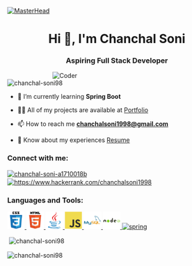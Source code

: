 [![MasterHead](https://camo.githubusercontent.com/48ec00ed4c84e771db4a1db90b56352923a8d644452a32b434d68e97006c9337/68747470733a2f2f63686b736b696c6c732e636f6d2f77702d636f6e74656e742f75706c6f6164732f323032302f30342f504e432d416e696d617465642d42616e6e6572732e676966)](http://chanchal-soni98.io)

<h1 align="center">Hi 👋, I'm Chanchal Soni</h1>
<h3 align="center">Aspiring Full Stack Developer</h3>
<img align="right" width="400px" alt="Coder" src="https://cdn.dribbble.com/users/4055494/screenshots/15215756/media/d2b66c4ca0192aa26d103448b3d1518b.gif">

<p align="left"> <img src="https://komarev.com/ghpvc/?username=chanchal-soni98&label=Profile%20views&color=0e75b6&style=flat" alt="chanchal-soni98" /> </p>


- 🌱 I’m currently learning **Spring Boot**

- 👨‍💻 All of my projects are available at [Portfolio](https://chanchal-soni98.github.io/)

- 📫 How to reach me **chanchalsoni1998@gmail.com**

- 📄 Know about my experiences [Resume](https://drive.google.com/drive/folders/1p8XEs2N9zQEcXPGEQlkRQVSMteSUO8aZ)

<h3 align="left">Connect with me:</h3>
<p align="left">
<a href="https://linkedin.com/in/chanchal-soni-a1710018b" target="blank"><img align="center" src="https://raw.githubusercontent.com/rahuldkjain/github-profile-readme-generator/master/src/images/icons/Social/linked-in-alt.svg" alt="chanchal-soni-a1710018b" height="30" width="40" /></a>
<a href="https://www.hackerrank.com/https://www.hackerrank.com/chanchalsoni1998" target="blank"><img align="center" src="https://raw.githubusercontent.com/rahuldkjain/github-profile-readme-generator/master/src/images/icons/Social/hackerrank.svg" alt="https://www.hackerrank.com/chanchalsoni1998" height="30" width="40" /></a>
</p>

<h3 align="left">Languages and Tools:</h3>
<p align="left"> <a href="https://www.w3schools.com/css/" target="_blank" rel="noreferrer"> <img src="https://raw.githubusercontent.com/devicons/devicon/master/icons/css3/css3-original-wordmark.svg" alt="css3" width="40" height="40"/> </a> <a href="https://www.w3.org/html/" target="_blank" rel="noreferrer"> <img src="https://raw.githubusercontent.com/devicons/devicon/master/icons/html5/html5-original-wordmark.svg" alt="html5" width="40" height="40"/> </a> <a href="https://www.java.com" target="_blank" rel="noreferrer"> <img src="https://raw.githubusercontent.com/devicons/devicon/master/icons/java/java-original.svg" alt="java" width="40" height="40"/> </a> <a href="https://developer.mozilla.org/en-US/docs/Web/JavaScript" target="_blank" rel="noreferrer"> <img src="https://raw.githubusercontent.com/devicons/devicon/master/icons/javascript/javascript-original.svg" alt="javascript" width="40" height="40"/> </a> <a href="https://www.mysql.com/" target="_blank" rel="noreferrer"> <img src="https://raw.githubusercontent.com/devicons/devicon/master/icons/mysql/mysql-original-wordmark.svg" alt="mysql" width="40" height="40"/> </a> <a href="https://nodejs.org" target="_blank" rel="noreferrer"> <img src="https://raw.githubusercontent.com/devicons/devicon/master/icons/nodejs/nodejs-original-wordmark.svg" alt="nodejs" width="40" height="40"/> </a> <a href="https://spring.io/" target="_blank" rel="noreferrer"> <img src="https://www.vectorlogo.zone/logos/springio/springio-icon.svg" alt="spring" width="40" height="40"/> </a> </p>

<p>&nbsp;<img align="center" src="https://github-readme-stats.vercel.app/api?username=chanchal-soni98&show_icons=true&locale=en" alt="chanchal-soni98" /></p>

<p><img align="center" src="https://github-readme-streak-stats.herokuapp.com/?user=chanchal-soni98&" alt="chanchal-soni98" /></p>
